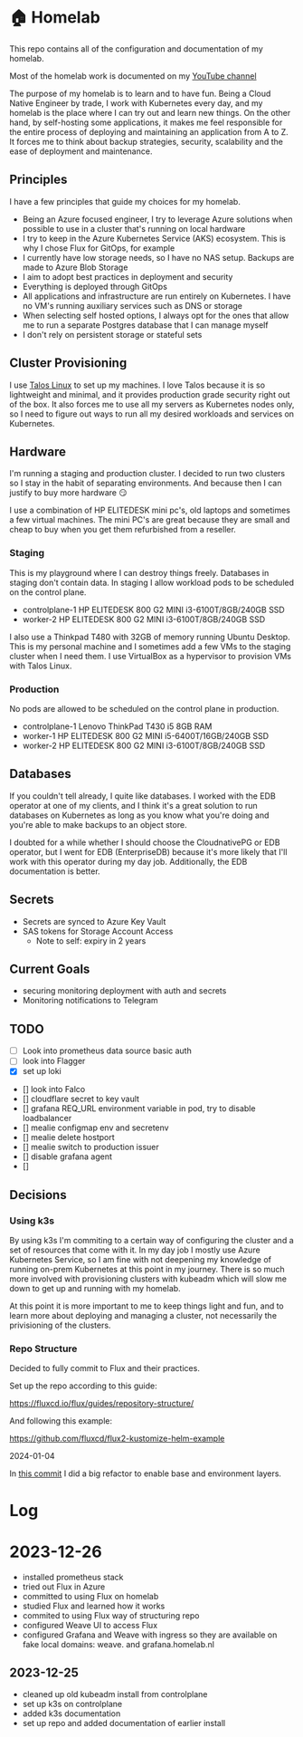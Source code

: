 # 🏠 Homelab

This repo contains all of the configuration and documentation of my homelab.

Most of the homelab work is documented on my [YouTube channel](https://www.youtube.com/channel/UCDAck-gFPTrgTx_qp59-bQA)

The purpose of my homelab is to learn and to have fun. Being a Cloud Native Engineer by trade, I work with Kubernetes every day, and my homelab is the place where I can try out and learn new things. On the other hand, by self-hosting some applications, it makes me feel responsible for the entire process of deploying and maintaining an application from A to Z. It forces me to think about backup strategies, security, scalability and the ease of deployment and maintenance.

## Principles

I have a few principles that guide my choices for my homelab.

* Being an Azure focused engineer, I try to leverage Azure solutions when possible to use in a cluster that's running on local hardware
* I try to keep in the Azure Kubernetes Service (AKS) ecosystem. This is why I chose Flux for GitOps, for example
* I currently have low storage needs, so I have no NAS setup. Backups are made to Azure Blob Storage
* I aim to adopt best practices in deployment and security
* Everything is deployed through GitOps
* All applications and infrastructure are run entirely on Kubernetes. I have no VM's running auxiliary services such as DNS or storage
* When selecting self hosted options, I always opt for the ones that allow me to run a separate Postgres database that I can manage myself
* I don't rely on persistent storage or stateful sets

## Cluster Provisioning

I use [Talos Linux](https://www.talos.dev/) to set up my machines. I love Talos because it is so lightweight and minimal, and it provides production grade security right out of the box. It also forces me to use all my servers as Kubernetes nodes only, so I need to figure out ways to run all my desired workloads and services on Kubernetes.

## Hardware

I'm running a staging and production cluster. I decided to run two clusters so I stay in the habit of separating environments. And because then I can justify to buy more hardware 😏

I use a combination of HP ELITEDESK mini pc's, old laptops and sometimes a few virtual machines. The mini PC's are great because they are small and cheap to buy when you get them refurbished from a reseller.

### Staging

This is my playground where I can destroy things freely. Databases in staging don't contain data. In staging I allow workload pods to be scheduled on the control plane.

* controlplane-1  HP ELITEDESK 800 G2 MINI i3-6100T/8GB/240GB SSD
* worker-2        HP ELITEDESK 800 G2 MINI i3-6100T/8GB/240GB SSD

I also use a Thinkpad T480 with 32GB of memory running Ubuntu Desktop. This is my personal machine and I sometimes add a few VMs to the staging cluster when I need them. I use VirtualBox as a hypervisor to provision VMs with Talos Linux.

### Production

No pods are allowed to be scheduled on the control plane in production.

* controlplane-1  Lenovo ThinkPad T430 i5 8GB RAM
* worker-1        HP ELITEDESK 800 G2 MINI i5-6400T/16GB/240GB SSD
* worker-2        HP ELITEDESK 800 G2 MINI i3-6100T/8GB/240GB SSD

## Databases

If you couldn't tell already, I quite like databases. I worked with the EDB operator at one of my clients, and I think it's a great solution to run databases on Kubernetes as long as you know what you're doing and you're able to make backups to an object store.

I doubted for a while whether I should choose the CloudnativePG or EDB operator, but I went for EDB (EnterpriseDB) because it's more likely that I'll work with this operator during my day job. Additionally, the EDB documentation is better.

## Secrets

* Secrets are synced to Azure Key Vault
* SAS tokens for Storage Account Access
  * Note to self: expiry in 2 years


## Current Goals

* securing monitoring deployment with auth and secrets
* Monitoring notifications to Telegram


## TODO

* [ ] Look into prometheus data source basic auth
* [ ] look into Flagger
* [x] set up loki
* [] look into Falco
* [] cloudflare secret to key vault
* [] grafana REQ_URL environment variable in pod, try to disable loadbalancer
* [] mealie configmap env and secretenv
* [] mealie delete hostport
* [] mealie switch to production issuer
* [] disable grafana agent
* [] 

## Decisions

### Using k3s

By using k3s I'm commiting to a certain way of configuring the cluster and a set of resources that come with it. In my day job I mostly use Azure Kubernetes Service, so I am fine with not deepening my knowledge of running on-prem Kubernetes at this point in my journey. There is so much more involved with provisioning clusters with kubeadm which will slow me down to get up and running with my homelab.

At this point it is more important to me to keep things light and fun, and to learn more about deploying and managing a cluster, not necessarily the privisioning of the clusters.

### Repo Structure

Decided to fully commit to Flux and their practices.

Set up the repo according to this guide:

https://fluxcd.io/flux/guides/repository-structure/

And following this example:

https://github.com/fluxcd/flux2-kustomize-helm-example


2024-01-04

In [this commit](https://github.com/mischavandenburg/homelab/commit/3a65ae4707b633929f89cdc09490595ccfb9470b) I did a big refactor to enable base and environment layers.

# Log

# 2023-12-26

* installed prometheus stack
* tried out Flux in Azure
* committed to using Flux on homelab
* studied Flux and learned how it works
* commited to using Flux way of structuring repo
* configured Weave UI to access Flux
* configured Grafana and Weave with ingress so they are available on fake local domains: weave. and grafana.homelab.nl


## 2023-12-25

* cleaned up old kubeadm install from controlplane
* set up k3s on controlplane
* added k3s documentation
* set up repo and added documentation of earlier install
